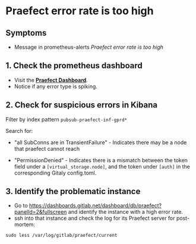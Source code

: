 # Praefect error rate is too high

## Symptoms

* Message in prometheus-alerts _Praefect error rate is too high_

## 1. Check the prometheus dashboard

* Visit the **[Praefect Dashboard](https://dashboards.gitlab.net/d/8EAXC-AWz/praefect)**.
* Notice if any error type is spiking.

## 2. Check for suspicious errors in Kibana

Filter by index pattern `pubsub-praefect-inf-gprd*`

Search for:

* "all SubConns are in TransientFailure" - Indicates there may be a node that praefect cannot reach

* "PermissionDenied" - Indicates there is a mismatch between the token field under a `[virtual_storage.node]`, and the token under `[auth]` in the corresponding Gitaly config.toml.

## 3. Identify the problematic instance

* Go to <https://dashboards.gitlab.net/dashboard/db/praefect?panelId=2&fullscreen> and
identify the instance with a high error rate.
* ssh into that instance and check the log for its Praefect server for post-mortem:

```
sudo less /var/log/gitlab/praefect/current
```
